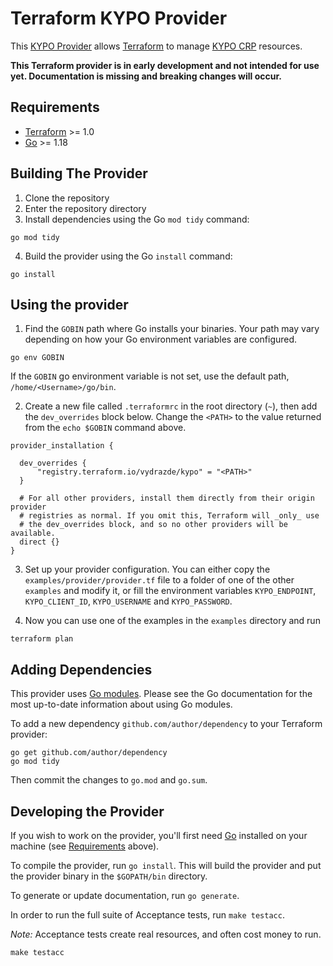 # Terraform KYPO Provider

This [KYPO Provider]() allows [Terraform](https://www.terraform.io/) to manage [KYPO CRP](https://crp.kypo.muni.cz/) resources.

**This Terraform provider is in early development and not intended for use yet. Documentation is missing and breaking changes will occur.**


## Requirements

- [Terraform](https://www.terraform.io/downloads.html) >= 1.0
- [Go](https://golang.org/doc/install) >= 1.18

## Building The Provider

1. Clone the repository
2. Enter the repository directory
3. Install dependencies using the Go `mod tidy` command:
```shell
go mod tidy
```

4. Build the provider using the Go `install` command:

```shell
go install
```

## Using the provider

1. Find the `GOBIN` path where Go installs your binaries. Your path may vary depending on how your Go environment variables are configured.
```shell
go env GOBIN
```
If the `GOBIN` go environment variable is not set, use the default path, `/home/<Username>/go/bin`.

2. Create a new file called `.terraformrc` in the root directory (`~`), then add the `dev_overrides` block below. 
Change the `<PATH>` to the value returned from the `echo $GOBIN` command above.
```
provider_installation {

  dev_overrides {
      "registry.terraform.io/vydrazde/kypo" = "<PATH>"
  }

  # For all other providers, install them directly from their origin provider
  # registries as normal. If you omit this, Terraform will _only_ use
  # the dev_overrides block, and so no other providers will be available.
  direct {}
}
```

3. Set up your provider configuration. You can either copy the `examples/provider/provider.tf` file to a folder of one of the 
other `examples` and modify it, or fill the environment variables `KYPO_ENDPOINT`, `KYPO_CLIENT_ID`, `KYPO_USERNAME` and `KYPO_PASSWORD`.

4. Now you can use one of the examples in the `examples` directory and run
```shell
terraform plan
```

## Adding Dependencies

This provider uses [Go modules](https://github.com/golang/go/wiki/Modules).
Please see the Go documentation for the most up-to-date information about using Go modules.

To add a new dependency `github.com/author/dependency` to your Terraform provider:

```shell
go get github.com/author/dependency
go mod tidy
```

Then commit the changes to `go.mod` and `go.sum`.

## Developing the Provider

If you wish to work on the provider, you'll first need [Go](http://www.golang.org) installed on your machine (see [Requirements](#requirements) above).

To compile the provider, run `go install`. This will build the provider and put the provider binary in the `$GOPATH/bin` directory.

To generate or update documentation, run `go generate`.

In order to run the full suite of Acceptance tests, run `make testacc`.

*Note:* Acceptance tests create real resources, and often cost money to run.

```shell
make testacc
```
